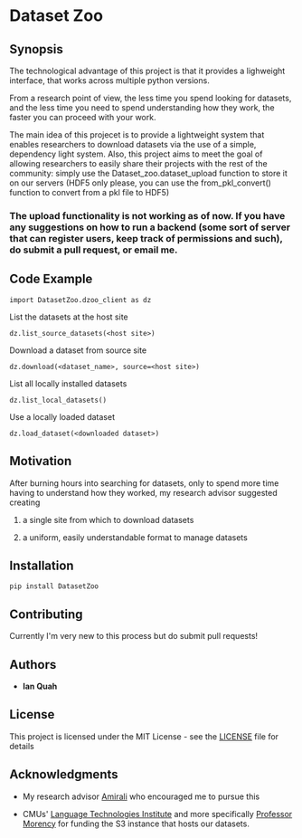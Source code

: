 # Dataset Zoo

## Synopsis

The technological advantage of this project is that it provides a lighweight interface, that works across multiple python versions.

From a research point of view, the less time you spend looking for datasets, and the less time you need to spend understanding how they work, the faster you can proceed with your work.

The main idea of this projecet is to provide a lightweight system that enables researchers to download datasets via the use of a simple, dependency light system. Also, this project aims to meet the goal of allowing researchers to easily share their projects with the rest of the community: simply use the Dataset_zoo.dataset_upload function to store it on our servers (HDF5 only please, you can use the from_pkl_convert() function to convert from a pkl file to HDF5)

### The upload functionality is not working as of now. If you have any suggestions on how to run a backend (some sort of server that can register users, keep track of permissions and such), do submit a pull request, or email me.

## Code Example

```
import DatasetZoo.dzoo_client as dz
```

List the datasets at the host site
```
dz.list_source_datasets(<host site>)
```

Download a dataset from source site
```
dz.download(<dataset_name>, source=<host site>)
```               

List all locally installed datasets
```
dz.list_local_datasets()
```

Use a locally loaded dataset
```
dz.load_dataset(<downloaded dataset>)
```

## Motivation

After burning hours into searching for datasets, only to spend more time having to understand how they worked, my research advisor suggested creating

1) a single site from which to download datasets

2) a uniform, easily understandable format to manage datasets

## Installation

```
pip install DatasetZoo
```

## Contributing

Currently I'm very new to this process but do submit pull requests!

## Authors

* **Ian Quah**

## License

This project is licensed under the MIT License - see the [LICENSE](LICENSE.txt) file for details

## Acknowledgments

* My research advisor [Amirali](http://www.amiralibagherzadeh.com/) who encouraged me to pursue this

* CMUs' [Language Technologies Institute](https://www.lti.cs.cmu.edu/) and more specifically [Professor Morency](https://www.cs.cmu.edu/~morency/) for funding the S3 instance that hosts our datasets.
